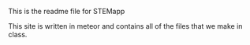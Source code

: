 This is the readme file for STEMapp

This site is written in meteor and contains all of the files that we make in class. 